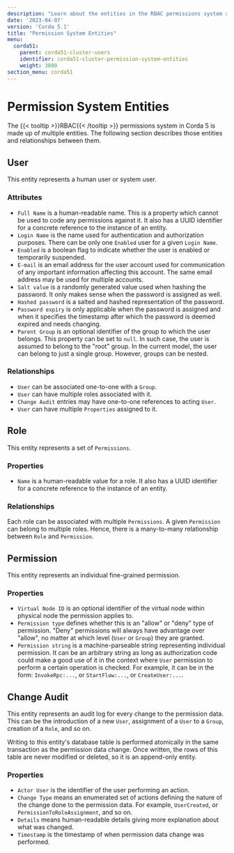 ```yaml
---
description: "Learn about the entities in the RBAC permissions system and their relationships."
date: '2023-04-07'
version: 'Corda 5.1'
title: "Permission System Entities"
menu:
  corda51:
    parent: corda51-cluster-users
    identifier: corda51-cluster-permission-system-entities
    weight: 3000
section_menu: corda51
---
```

# Permission System Entities

The {{< tooltip >}}RBAC{{< /tooltip >}} permissions system in Corda 5 is made up of multiple entities.
The following section describes those entities and relationships between them.

## User

This entity represents a human user or system user.

### Attributes

* `Full Name` is a human-readable name. This is a property which cannot be used to code any permissions against it.
  It also has a UUID identifier for a concrete reference to the instance of an entity.
* `Login Name` is the name used for authentication and authorization purposes. There can be only one `Enabled` user for a given `Login Name`.
* `Enabled` is a boolean flag to indicate whether the user is enabled or temporarily suspended.
* `E-mail` is an email address for the user account used for communication of any important information
  affecting this account. The same email address may be used for multiple accounts.
* `Salt value` is a randomly generated value used when hashing the password. It only makes sense when the password is
  assigned as well.
* `Hashed password` is a salted and hashed representation of the password.
* `Password expiry` is only applicable when the password is assigned and when it specifies the timestamp after which the password
  is deemed expired and needs changing.
* `Parent Group` is an optional identifier of the group to which the user belongs. This property can be set to `null`. In such
  case, the user is assumed to belong to the "root" group. In the current model, the user can belong to just a
  single group. However, groups can be nested.

### Relationships

* `User` can be associated one-to-one with a `Group`.
* `User` can have multiple roles associated with it.
* `Change Audit` entries may have one-to-one references to acting `User`.
* `User` can have multiple `Properties` assigned to it.

## Role

This entity represents a set of `Permissions`.

### Properties

* `Name` is a human-readable value for a role. It also has a UUID identifier for a concrete reference to
  the instance of an entity.

### Relationships

Each role can be associated with multiple `Permissions`. A given `Permission` can belong to multiple roles. Hence,
there is a many-to-many relationship between `Role` and `Permission`.

## Permission

This entity represents an individual fine-grained permission.

### Properties

* `Virtual Node ID` is an optional identifier of the virtual node within physical node the permission applies to.
* `Permission type` defines whether this is an "allow" or "deny" type of permission. "Deny" permissions will always
  have advantage over "allow", no matter at which level (`User` or `Group`) they are granted.
* `Permission string` is a machine-parseable string representing individual permission. It can be an arbitrary string as
  long as authorization code could make a good use of it in the context where `User` permission to perform a certain
  operation is checked. For example, it can be in the form: `InvokeRpc:...`, or `StartFlow:...`, or `CreateUser:...`.

## Change Audit

This entity represents an audit log for every change to the permission data. This can be the introduction of a new `User`,
assignment of a `User` to a `Group`, creation of a `Role`, and so on.

Writing to this entity's database table is performed atomically in the same transaction as the permission data change.
Once written, the rows of this table are never modified or deleted, so it is an append-only entity.

### Properties

* `Actor User` is the identifier of the user performing an action.
* `Change Type` means an enumerated set of actions defining the nature of the change done to the permission data. For example,
  `UserCreated`, or `PermissionToRoleAssignment`, and so on.
* `Details` means human-readable details giving more explanation about what was changed.
* `Timestamp` is the timestamp of when permission data change was performed.
